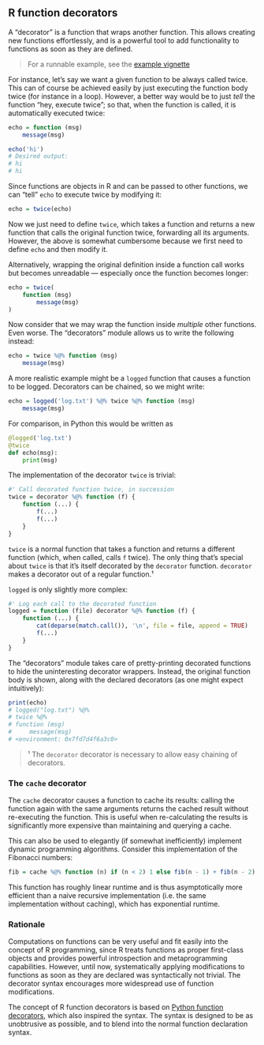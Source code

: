 ## R function decorators

A “decorator” is a function that wraps another function. This allows creating
new functions effortlessly, and is a powerful tool to add functionality to
functions as soon as they are defined.

> For a runnable example, see the [example vignette][]

[example vignette]: examples.md

For instance, let’s say we want a given function to be always called twice. This
can of course be achieved easily by just executing the function body twice (for
instance in a loop). However, a better way would be to just *tell* the function
“hey, execute twice”; so that, when the function is called, it is automatically
executed twice:

```r
echo = function (msg)
    message(msg)

echo('hi')
# Desired output:
# hi
# hi
```

Since functions are objects in R and can be passed to other functions, we can
“tell” `echo` to execute twice by modifying it:

```r
echo = twice(echo)
```

Now we just need to define `twice`, which takes a function and returns a new
function that calls the original function twice, forwarding all its arguments.
However, the above is somewhat cumbersome because we first need to define `echo`
and then modify it.

Alternatively, wrapping the original definition inside a function call works but
becomes unreadable — especially once the function becomes longer:

```r
echo = twice(
    function (msg)
        message(msg)
)
```

Now consider that we may wrap the function inside *multiple* other functions.
Even worse. The “decorators” module allows us to write the following instead:

```r
echo = twice %@% function (msg)
    message(msg)
```

A more realistic example might be a `logged` function that causes a function to
be logged. Decorators can be chained, so we might write:

```r
echo = logged('log.txt') %@% twice %@% function (msg)
    message(msg)
```

For comparison, in Python this would be written as

```python
@logged('log.txt')
@twice
def echo(msg):
    print(msg)
```

The implementation of the decorator `twice` is trivial:

```r
#' Call decorated function twice, in succession
twice = decorator %@% function (f) {
    function (...) {
        f(...)
        f(...)
    }
}
```

`twice` is a normal function that takes a function and returns a different
function (which, when called, calls `f` twice). The only thing that’s special
about `twice` is that it’s itself decorated by the `decorator` function.
`decorator` makes a decorator out of a regular function.¹

`logged` is only slightly more complex:

```r
#' Log each call to the decorated function
logged = function (file) decorator %@% function (f) {
    function (...) {
        cat(deparse(match.call()), '\n', file = file, append = TRUE)
        f(...)
    }
}
```

The “decorators” module takes care of pretty-printing decorated functions to
hide the uninteresting decorator wrappers. Instead, the original function body
is shown, along with the declared decorators (as one might expect intuitively):

```r
print(echo)
# logged("log.txt") %@%
# twice %@%
# function (msg)
#     message(msg)
# <environment: 0x7fd7d4f6a3c0>
```

> ¹ The `decorator` decorator is necessary to allow easy chaining of decorators.

### The `cache` decorator

The `cache` decorator causes a function to cache its results: calling the
function again with the same arguments returns the cached result without
re-executing the function. This is useful when re-calculating the results is
significantly more expensive than maintaining and querying a cache.

This can also be used to elegantly (if somewhat inefficiently) implement dynamic
programming algorithms. Consider this implementation of the Fibonacci numbers:

```r
fib = cache %@% function (n) if (n < 2) 1 else fib(n - 1) + fib(n - 2)
```

This function has roughly linear runtime and is thus asymptotically more
efficient than a naive recursive implementation (i.e. the same implementation
without caching), which has exponential runtime.

### Rationale

Computations on functions can be very useful and fit easily into the concept of
R programming, since R treats functions as proper first-class objects and
provides powerful introspection and metaprogramming capabilities. However, until
now, systematically applying modifications to functions as soon as they are
declared was syntactically not trivial. The decorator syntax encourages more
widespread use of function modifications.

The concept of R function decorators is based on [Python function decorators][],
which also inspired the syntax. The syntax is designed to be as unobtrusive as
possible, and to blend into the normal function declaration syntax.

[Python function decorators]: https://www.python.org/dev/peps/pep-0318/
